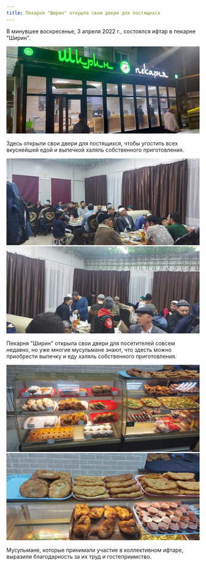```yaml
---
title: Пекарня "Ширин" открыла свои двери для постящихся
---
```


В минувшее воскресенье, 3 апреля 2022 г., состоялся ифтар в пекарне "Ширин". 

![Shirin](./shirin0.jpg)

Здесь открыли свои двери для постящихся, чтобы угостить всех вкуснейшей едой и выпечкой халяль собственного приготовления.

![Shirin](./shirin1.jpg)
![Shirin](./shirin2.jpg)

Пекарня "Ширин" открыла свои двери для посетителей совсем недавно, но уже многие мусульмане знают, что здесть можно приобрести выпечку и еду халяль собственного приготовления.

![Shirin](./shirin3.jpg)
![Shirin](./shirin4.jpg)

Мусульмане, которые принимали участие в коллективном ифтаре, выразили благодарность за их труд и гостеприимство.
